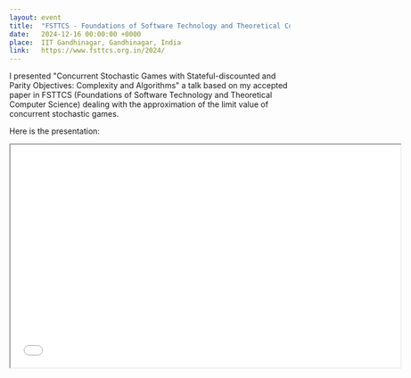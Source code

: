 ```yaml
---
layout: event
title:  "FSTTCS - Foundations of Software Technology and Theoretical Computer Science"
date:   2024-12-16 00:00:00 +0000
place:  IIT Gandhinagar, Gandhinagar, India
link:   https://www.fsttcs.org.in/2024/
---
```


I presented "Concurrent Stochastic Games with
Stateful-discounted and Parity Objectives: Complexity and Algorithms" a talk based on my accepted paper in FSTTCS (Foundations of Software Technology and Theoretical Computer Science) dealing with the approximation of the limit value of concurrent stochastic games.

Here is the presentation:
<iframe src="presentations\2024-12 Concurrent Stochastic Games with
Stateful-discounted and Parity Objectives - Complexity and Algorithms.pdf" height="400" width="700"></iframe>


